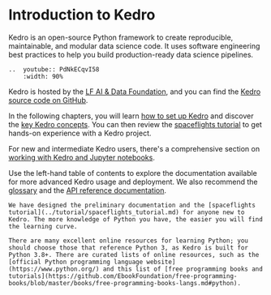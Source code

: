 # Introduction to Kedro

Kedro is an open-source Python framework to create reproducible, maintainable, and modular data science code. It uses software engineering best practices to help you build production-ready data science pipelines.

```{eval-rst}
..  youtube:: PdNkECqvI58
    :width: 90%
```

Kedro is hosted by the [LF AI & Data Foundation](https://lfaidata.foundation/), and you can find the [Kedro source code on GitHub](https://github.com/kedro-org/kedro).

In the following chapters, you will learn [how to set up Kedro](../get_started/install.md) and discover the [key Kedro concepts](../get_started/kedro_concepts.md). You can then review the [spaceflights tutorial](../tutorial/tutorial_template.md) to get hands-on experience with a Kedro project.

For new and intermediate Kedro users, there's a comprehensive section on [working with Kedro and Jupyter notebooks](../notebooks_and_ipython/index.md).

Use the left-hand table of contents to explore the documentation available for more advanced Kedro usage and deployment. We also recommend the [glossary](../resources/glossary.md) and the [API reference documentation](/kedro).

```{note}
We have designed the preliminary documentation and the [spaceflights tutorial](../tutorial/spaceflights_tutorial.md) for anyone new to Kedro. The more knowledge of Python you have, the easier you will find the learning curve.

There are many excellent online resources for learning Python; you should choose those that reference Python 3, as Kedro is built for Python 3.8+. There are curated lists of online resources, such as the [official Python programming language website](https://www.python.org/) and this list of [free programming books and tutorials](https://github.com/EbookFoundation/free-programming-books/blob/master/books/free-programming-books-langs.md#python).

```
